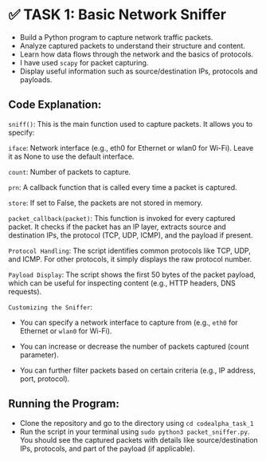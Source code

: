 # ✅ TASK 1: Basic Network Sniffer

- Build a Python program to capture network traffic packets.
- Analyze captured packets to understand their structure and content.
- Learn how data flows through the network and the basics of protocols.
- I have used `scapy` for packet capturing.
- Display useful information such as source/destination IPs, protocols and payloads.

## Code Explanation:
`sniff()`: This is the main function used to capture packets. It allows you to specify:

`iface`: Network interface (e.g., eth0 for Ethernet or wlan0 for Wi-Fi). Leave it as None to use the default interface.

`count`: Number of packets to capture.

`prn`: A callback function that is called every time a packet is captured.

`store`: If set to False, the packets are not stored in memory.

`packet_callback(packet)`: This function is invoked for every captured packet. It checks if the packet has an IP layer, extracts source and destination IPs, the protocol (TCP, UDP, ICMP), and the payload if present.

`Protocol Handling`: The script identifies common protocols like TCP, UDP, and ICMP. For other protocols, it simply displays the raw protocol number.

`Payload Display`: The script shows the first 50 bytes of the packet payload, which can be useful for inspecting content (e.g., HTTP headers, DNS requests).

`Customizing the Sniffer`:
- You can specify a network interface to capture from (e.g., `eth0` for Ethernet or `wlan0` for Wi-Fi).

- You can increase or decrease the number of packets captured (count parameter).

- You can further filter packets based on certain criteria (e.g., IP address, port, protocol).

## Running the Program:
- Clone the repository and go to the directory using `cd codealpha_task_1`
- Run the script in your terminal using `sudo python3 packet_sniffer.py`. You should see the captured packets with details like source/destination IPs, protocols, and part of the payload (if applicable).
